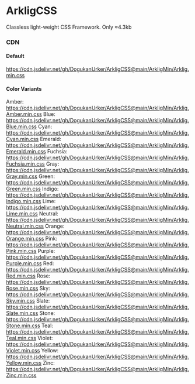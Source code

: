 # ArkligCSS

Classless light-weight CSS Framework. Only ≈4.3kb

### CDN

#### Default

https://cdn.jsdelivr.net/gh/DogukanUrker/ArkligCSS@main/ArkligMin/Arklig.min.css

#### Color Variants

Amber: https://cdn.jsdelivr.net/gh/DogukanUrker/ArkligCSS@main/ArkligMin/Arklig.Amber.min.css
Blue: https://cdn.jsdelivr.net/gh/DogukanUrker/ArkligCSS@main/ArkligMin/Arklig.Blue.min.css
Cyan: https://cdn.jsdelivr.net/gh/DogukanUrker/ArkligCSS@main/ArkligMin/Arklig.Cyan.min.css
Emerald: https://cdn.jsdelivr.net/gh/DogukanUrker/ArkligCSS@main/ArkligMin/Arklig.Emerald.min.css
Fuchsia: https://cdn.jsdelivr.net/gh/DogukanUrker/ArkligCSS@main/ArkligMin/Arklig.Fuchsia.min.css
Gray: https://cdn.jsdelivr.net/gh/DogukanUrker/ArkligCSS@main/ArkligMin/Arklig.Gray.min.css
Green: https://cdn.jsdelivr.net/gh/DogukanUrker/ArkligCSS@main/ArkligMin/Arklig.Green.min.css
Indigo: https://cdn.jsdelivr.net/gh/DogukanUrker/ArkligCSS@main/ArkligMin/Arklig.Indigo.min.css
Lime: https://cdn.jsdelivr.net/gh/DogukanUrker/ArkligCSS@main/ArkligMin/Arklig.Lime.min.css
Neutral: https://cdn.jsdelivr.net/gh/DogukanUrker/ArkligCSS@main/ArkligMin/Arklig.Neutral.min.css
Orange: https://cdn.jsdelivr.net/gh/DogukanUrker/ArkligCSS@main/ArkligMin/Arklig.Orange.min.css
Pink: https://cdn.jsdelivr.net/gh/DogukanUrker/ArkligCSS@main/ArkligMin/Arklig.Pink.min.css
Purple: https://cdn.jsdelivr.net/gh/DogukanUrker/ArkligCSS@main/ArkligMin/Arklig.Purple.min.css
Red: https://cdn.jsdelivr.net/gh/DogukanUrker/ArkligCSS@main/ArkligMin/Arklig.Red.min.css
Rose: https://cdn.jsdelivr.net/gh/DogukanUrker/ArkligCSS@main/ArkligMin/Arklig.Rose.min.css
Sky: https://cdn.jsdelivr.net/gh/DogukanUrker/ArkligCSS@main/ArkligMin/Arklig.Sky.min.css
Slate: https://cdn.jsdelivr.net/gh/DogukanUrker/ArkligCSS@main/ArkligMin/Arklig.Slate.min.css
Stone: https://cdn.jsdelivr.net/gh/DogukanUrker/ArkligCSS@main/ArkligMin/Arklig.Stone.min.css
Teal: https://cdn.jsdelivr.net/gh/DogukanUrker/ArkligCSS@main/ArkligMin/Arklig.Teal.min.css
Violet: https://cdn.jsdelivr.net/gh/DogukanUrker/ArkligCSS@main/ArkligMin/Arklig.Violet.min.css
Yellow: https://cdn.jsdelivr.net/gh/DogukanUrker/ArkligCSS@main/ArkligMin/Arklig.Yellow.min.css
Zinc: https://cdn.jsdelivr.net/gh/DogukanUrker/ArkligCSS@main/ArkligMin/Arklig.Zinc.min.css
